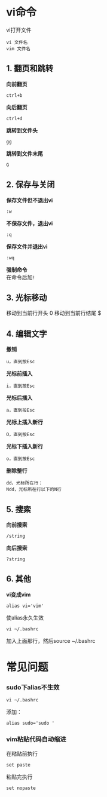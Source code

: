 # vi命令
vi打开文件
```
vi 文件名
vim 文件名
```

## 1. 翻页和跳转
**向前翻页**  
```
ctrl+b
```
**向后翻页**  
```
ctrl+d
```
**跳转到文件头**  
```
gg
```
**跳转到文件末尾**  
```
G
```

## 2. 保存与关闭
**保存文件但不退出vi**  
```
:w
```
**不保存文件，退出vi**  
```
:q
```
**保存文件并退出vi**  
```
:wq
```

**强制命令**   
在命令后加`!`

## 3. 光标移动
移动到当前行开头
0
移动到当前行结尾
$

## 4. 编辑文字
**撤销**  
```
u，直到按Esc
```
**光标前插入**  
```
i，直到按Esc
```
**光标后插入**  
```
a，直到按Esc
```
**光标上插入新行**  
```
O，直到按Esc
```
**光标下插入新行**  
```
o，直到按Esc
```
**删除整行**  
```
dd，光标所在行：
Ndd，光标所在行以下的N行
```

## 5. 搜索
**向前搜索**  
```
/string
```
**向后搜索**  
```
?string
```

## 6. 其他
**vi变成vim**  
```
alias vi='vim'
```
使alias永久生效
```
vi ~/.bashrc
```
加入上面那行，然后source ~/.bashrc

# 常见问题
### sudo下alias不生效
```
vi ~/.bashrc
```
添加：
```
alias sudo='sudo '
```

### vim粘贴代码自动缩进
在粘贴前执行
```
set paste
```
粘贴完执行
```
set nopaste
```
